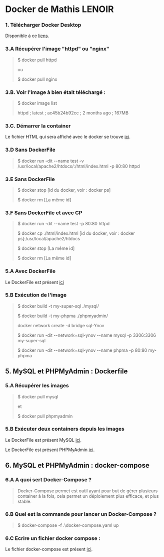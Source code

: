 # Docker de Mathis LENOIR

### 1. Télécharger Docker Desktop

Disponible à ce [liens](https://desktop.docker.com/win/main/amd64/Docker%20Desktop%20Installer.exe?utm_source=docker&utm_medium=webreferral&utm_campaign=dd-smartbutton&utm_location=module).

### 3.A Récupérer l'image "httpd" ou "nginx"

> $ docker pull httpd
>
> ou
>
> $ docker pull nginx

### 3.B. Voir l'image à bien était téléchargé :

> $ docker image list
>
> httpd ; latest ; ac45b24b92cc ; 2 months ago ; 167MB

### 3.C. Démarrer la container

Le fichier HTML qui sera affiché avec le docker se trouve [ici](./html/index.html).

### 3.D Sans DockerFile
> $ docker run -dit --name test -v /usr/local/apache2/htdocs/:/html/index.html -p 80:80 httpd

### 3.E Sans DockerFile
> $ docker stop [id du docker, voir : docker ps]
>
> $ docker rm [La même id]

### 3.F Sans DockerFile et avec CP
> $ docker run -dit --name test -p 80:80 httpd
> 
> $ docker cp ./html/index.html [id du docker, voir : docker ps]:/usr/local/apache2/htdocs
> 
> $ docker stop [La même id]
>
> $ docker rm [La même id]

### 5.A Avec DockerFile
Le DockerFile est présent [ici](./TP1/DockerFile)

### 5.B Exécution de l'image
> $ docker build -t my-super-sql ./mysql/
>
> $ docker build -t my-phpma ./phpmyadmin/ 
>
> docker network create -d bridge sql-Ynov
>
> $ docker run -dit --network=sql-ynov --name mysql -p 3306:3306 my-super-sql
>
> $ docker run -dit --network=sql-ynov --name phpma -p 80:80 my-phpma

## 5. MySQL et PHPMyAdmin : Dockerfile

### 5.A Récupérer les images
> $ docker pull mysql
>
> et
>
> $ docker pull phpmyadmin

### 5.B Exécuter deux containers depuis les images
Le DockerFile est présent MySQL [ici](./TP2/mysql/Dockerfile).

Le DockerFile est présent PHPMyAdmin [ici](./TP2/phpmyadmin/Dockerfile).

## 6. MySQL et PHPMyAdmin : docker-compose

### 6.A A quoi sert Docker-Compose ?

> Docker-Compose permet est outil ayant pour but de gérer plusieurs container à la fois, cela permet un déploiement plus efficace, et plus stable.

### 6.B Quel est la commande pour lancer un Docker-Compose ?

> $ docker-compose -f .\docker-compose.yaml up

### 6.C Ecrire un fichier docker compose : 
Le fichier docker-compose est présent [ici](./TP2/docker-compose.yaml).